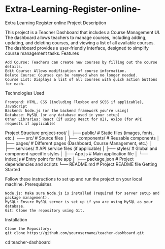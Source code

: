 # Extra-Learning-Register-online-
Extra Learning Register online 
Project Description

This project is a Teacher Dashboard that includes a Course Management UI. The dashboard allows teachers to manage courses, including adding, updating, and deleting courses, and viewing a list of all available courses. The dashboard provides a user-friendly interface, designed to simplify course management tasks.
Features

    Add Course: Teachers can create new courses by filling out the course details.
    Edit Course: Allows modification of course information.
    Delete Course: Courses can be removed when no longer needed.
    Course List: Displays a list of all courses with quick action buttons for each.

Technologies Used

    Frontend: HTML, CSS (including Flexbox and SCSS if applicable), JavaScript
    Backend: Node.js (or the backend framework you're using)
    Database: MySQL (or any database used in your setup)
    Other Libraries: React (if using React for UI), Axios (for API requests if applicable)

Project Structure
project-root/
│
├── public/                   # Static files (images, fonts, etc.)
├── src/                      # Source files
│   ├── components/           # Reusable components
│   ├── pages/                # Different pages (Dashboard, Course Management, etc.)
│   ├── services/             # API service files (if applicable)
│   ├── styles/               # Global and component-specific styles
│   ├── App.js                # Main application file
│   └── index.js              # Entry point for the app
│
├── package.json              # Project dependencies and scripts
└── README.md                 # Project README file
Getting Started

Follow these instructions to set up and run the project on your local machine.
Prerequisites

    Node.js: Make sure Node.js is installed (required for server setup and package management).
    MySQL: Ensure MySQL server is set up if you are using MySQL as your database.
    Git: Clone the repository using Git.

Installation

    Clone the Repository:
    git clone https://github.com/yourusername/teacher-dashboard.git
cd teacher-dashboard

